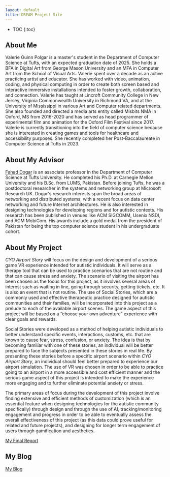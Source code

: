 ```yaml
---
layout: default
title: DREAM Project Site
---
```


* TOC
{:toc}

## About Me

Valerie Guinn Polgar is a master's student in the Department of Computer Science at Tufts, with an expected graduation date of 2025. She holds a BFA in Digital Art from George Mason University and an MFA in Computer Art from the School of Visual Arts. Valerie spent over a decade as an active practicing artist and educator. She has worked with video, animation, coding, and physical computing in order to create both screen based and interactive immersive installations intended to foster growth, collaboration, and connection. Valerie has taught at Lincroft Community College in New Jersey, Virginia Commonwealth University in Richmond VA, and at the University of Mississippi in various Art and Computer related departments. She also founded and directed a media arts entity called Misbits NMA in Oxford, MS from 2016-2020 and has served as head programmer of experimental film and animation for the Oxford Film Festival since 2017. Valerie is currently transitioning into the field of computer science because she is interested in creating games and tools for healthcare and accessibility purposes. She recently completed her Post-Baccalaureate in Computer Science at Tufts in 2023.

## About My Advisor

<a href="https://sites.google.com/site/fahaddogar/home" target="_blank">Fahad Dogar</a> is an associate professor in the Department of Computer Science at Tufts University. He completed his Ph.D. at Carnegie Mellon University and his B.Sc. from LUMS, Pakistan. Before joining Tufts, he was a postdoctoral researcher in the systems and networking group at Microsoft Research UK. Dogar's research interests span the broad areas of networking and distributed systems, with a recent focus on data center networking and future Internet architectures. He is also interested in designing technologies for developing regions and for autistic contexts. His research has been published in venues like ACM SIGCOMM, Usenix NSDI, and ACM MobiCom. His awards include a gold medal from the president of Pakistan for being the top computer science student in his undergraduate cohort.

## About My Project

*CYO Airport Story* will focus on the design and development of a serious game VR experience intended for autistic individuals. It will serve as a therapy tool that can be used to practice scenarios that are not routine and that can cause stress and anxiety. The scenario of visiting the airport has been chosen as the focus for this project, as it involves several areas of interest such as waiting in line, going through security, getting tickets, etc. It is also an event that is not routine. The use of Social Stories, which are a commonly used and effective therapeutic practice designed for autistic communities and their families, will be incorporated into this project as a prelude to each of the available airport scenes. The game aspect of this project will be based on a “choose your own adventure” experience with clear goals and rewards. 

Social Stories were developed as a method of helping autistic individuals to better understand specific events, interactions, customs, etc. that are known to cause fear, stress, confusion, or anxiety. The idea is that by becoming familiar with one of these stories, an individual will be better prepared to face the subjects presented in these stories in real life. By presenting these stories before a specific airport scenario within *CYO Airport Story*, an individual should feel better prepared to experience our airport simulation. The use of VR was chosen in order to be able to practice going to an airport in a more accessible and cost efficient manner and the serious game aspect of this project is intended to make the experience more engaging and to further eliminate potential anxiety or stress.

The primary areas of focus during the development of this project involve finding extensive and efficient methods of customization (which is an essential feature when designing technologies for the autistic community specifically) through design and through the use of AI, tracking/monitoring engagement and progress in order to be able to eventually assess the overall effectiveness of this project (as this data could prove useful for related and future projects), and designing for longer term engagement of users through gamification and aesthetics.

[My Final Report](files/finalreport.pdf)

## My Blog

[My Blog](blog.html)
